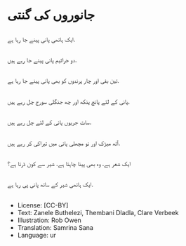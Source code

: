 # جانوروں کی گنتی

##
ایک ہاتھی پانی پینے جا رہا ہے.

##
دو جراثیم پانی پینے جا رہے ہیں.

##
تین بفی اور چار پرندوں کو بھی پانی پینے جا رہا ہے.

##
پانی کے لئے پانچ پنکھ اور چھ جنگلی سورج چل رہے ہیں.

##
سات جریوں پانی کے لئے چل رہے ہیں.

##
آٹھ میڑک اور نو مچھلی پانی میں تیراکی کر رہے ہیں.

##
ایک شعر ہے. وہ بھی پینا چاہتا ہے. شیر سے کون ڈرتا ہے؟

##
ایک ہاتھی شیر کے ساتھ پانی پی رہا ہے.

##
* License: [CC-BY]
* Text: Zanele Buthelezi, Thembani Dladla, Clare Verbeek
* Illustration: Rob Owen
* Translation: Samrina Sana
* Language: ur
